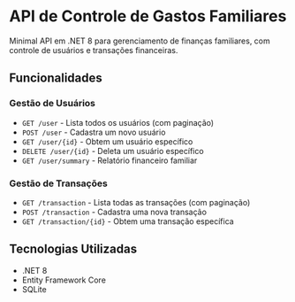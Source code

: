# API de Controle de Gastos Familiares

Minimal API em .NET 8 para gerenciamento de finanças familiares, com controle de usuários e transações financeiras.

## Funcionalidades

### Gestão de Usuários

- `GET /user` - Lista todos os usuários (com paginação)
- `POST /user` - Cadastra um novo usuário
- `GET /user/{id}` - Obtem um usuário específico
- `DELETE /user/{id}` - Deleta um usuário específico
- `GET /user/summary` - Relatório financeiro familiar

### Gestão de Transações

- `GET /transaction` - Lista todas as transações (com paginação)
- `POST /transaction` - Cadastra uma nova transação
- `GET /transaction/{id}` - Obtem uma transação específica

## Tecnologias Utilizadas

- .NET 8
- Entity Framework Core
- SQLite
